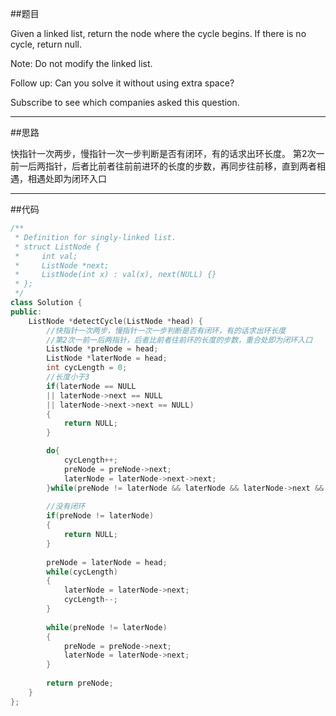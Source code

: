 ##题目

Given a linked list, return the node where the cycle begins. If there is no cycle, return null.

Note: Do not modify the linked list.

Follow up:
Can you solve it without using extra space?

Subscribe to see which companies asked this question.

------

##思路

快指针一次两步，慢指针一次一步判断是否有闭环，有的话求出环长度。
第2次一前一后两指针，后者比前者往前前进环的长度的步数，再同步往前移，直到两者相遇，相遇处即为闭环入口

------

##代码

```cpp
/**
 * Definition for singly-linked list.
 * struct ListNode {
 *     int val;
 *     ListNode *next;
 *     ListNode(int x) : val(x), next(NULL) {}
 * };
 */
class Solution {
public:
    ListNode *detectCycle(ListNode *head) {
        //快指针一次两步，慢指针一次一步判断是否有闭环，有的话求出环长度
        //第2次一前一后两指针，后者比前者往前环的长度的步数，重合处即为闭环入口
        ListNode *preNode = head;
        ListNode *laterNode = head;
        int cycLength = 0;
        //长度小于3
        if(laterNode == NULL
        || laterNode->next == NULL
        || laterNode->next->next == NULL)
        {
            return NULL;
        }

        do{
            cycLength++;
            preNode = preNode->next;
            laterNode = laterNode->next->next;
        }while(preNode != laterNode && laterNode && laterNode->next && laterNode->next->next);
        
        //没有闭环
        if(preNode != laterNode)
        {
            return NULL;
        }
        
        preNode = laterNode = head;
        while(cycLength)
        {
            laterNode = laterNode->next;
            cycLength--;
        }
        
        while(preNode != laterNode)
        {
            preNode = preNode->next;
            laterNode = laterNode->next;
        }
        
        return preNode;
    }
};
```